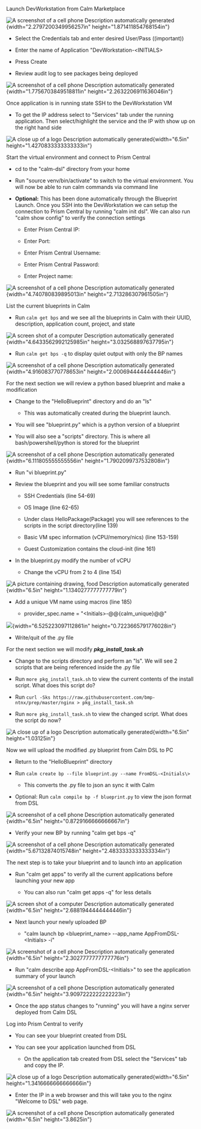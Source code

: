 Launch DevWorkstation from Calm Marketplace

![A screenshot of a cell phone Description automatically
generated](media/image1.png){width="2.2797200349956257in"
height="1.871411854768154in"}

-   Select the Credentials tab and enter desired User/Pass ((important))

-   Enter the name of Application "DevWorkstation-\<INITIALS\>

-   Press Create

-   Review audit log to see packages being deployed

![A screenshot of a cell phone Description automatically
generated](media/image2.png){width="1.7756703849518811in"
height="2.2632206911636046in"}

Once application is in running state SSH to the DevWorkstation VM

-   To get the IP address select to "Services" tab under the running
    application. Then select/highlight the service and the IP with show
    up on the right hand side

![A close up of a logo Description automatically
generated](media/image3.png){width="6.5in"
height="1.4270833333333333in"}

Start the virtual environment and connect to Prism Central

-   cd to the "calm-dsl" directory from your home

-   Run "source venv/bin/activate" to switch to the virtual environment.
    You will now be able to run calm commands via command line

-   **Optional:** This has been done automatically through the Blueprint
    Launch. Once you SSH into the DevWorkstation we can setup the
    connection to Prism Central by running "calm init dsl". We can also
    run "calm show config" to verify the connection settings

    -   Enter Prism Central IP:

    -   Enter Port:

    -   Enter Prism Central Username:

    -   Enter Prism Central Password:

    -   Enter Project name:

![A screenshot of a cell phone Description automatically
generated](media/image4.png){width="4.740780839895013in"
height="2.713286307961505in"}

List the current blueprints in Calm

-   Run ```calm get bps``` and we see all the blueprints in Calm with their
    UUID, description, application count, project, and state

![A screen shot of a computer Description automatically
generated](media/image5.png){width="4.6433562992125985in"
height="3.032568897637795in"}

-   Run ```calm get bps -q``` to display quiet output with only the BP names

![A screenshot of a cell phone Description automatically
generated](media/image6.png){width="4.916083770778653in"
height="2.0006944444444446in"}

For the next section we will review a python based blueprint and make a
modification

-   Change to the "HelloBlueprint" directory and do an "ls"

    -   This was automatically created during the blueprint launch.

-   You will see "blueprint.py" which is a python version of a blueprint

-   You will also see a "scripts" directory. This is where all
    bash/powershell/python is stored for the blueprint

![A screenshot of a cell phone Description automatically
generated](media/image7.png){width="6.111805555555556in"
height="1.7902099737532808in"}

-   Run "vi blueprint.py"

-   Review the blueprint and you will see some familiar constructs

    -   SSH Credentials (line 54-69)

    -   OS Image (line 62-65)

    -   Under class HelloPackage(Package) you will see references to the
        scripts in the script directory(line 139)

    -   Basic VM spec information (vCPU/memory/nics) (line 153-159)

    -   Guest Customization contains the cloud-init (line 161)

-   In the blueprint.py modify the number of vCPU

    -   Change the vCPU from 2 to 4 (line 154)

![A picture containing drawing, food Description automatically
generated](media/image8.png){width="6.5in"
height="1.1340277777777779in"}

-   Add a unique VM name using macros (line 185)

    -   provider\_spec.name = \"\<Initials\>-@@{calm\_unique}@@\"

![](media/image9.png){width="6.525223097112861in"
height="0.7223665791776028in"}

-   Write/quit of the .py file

For the next section we will modify ***pkg\_install\_task.sh***

-   Change to the scripts directory and perform an "ls". We will see 2
    scripts that are being referenced inside the .py file

-   Run ```more pkg_install_task.sh``` to view the current contents of the
    install script.  What does this script do?

-   Run ```curl -Sks https://raw.githubusercontent.com/bmp-ntnx/prep/master/nginx > pkg_install_task.sh```

-   Run ```more pkg_install_task.sh``` to view the changed script.  What does the script do now?

![A close up of a logo Description automatically
generated](media/image10.png){width="6.5in" height="1.03125in"}

Now we will upload the modified .py blueprint from Calm DSL to PC

-   Return to the "HelloBlueprint" directory

-   Run ```calm create bp --file blueprint.py --name FromDSL-<Initials\>```

    -   This converts the .py file to json an sync it with Calm

-   Optional: Run ```calm compile bp -f blueprint.py``` to view the json
    format from DSL

![A screenshot of a cell phone Description automatically
generated](media/image11.png){width="6.5in"
height="0.8729166666666667in"}

-   Verify your new BP by running "calm get bps -q"

![A screenshot of a cell phone Description automatically
generated](media/image12.png){width="5.67132874015748in"
height="2.4833333333333334in"}

The next step is to take your blueprint and to launch into an
application

-   Run "calm get apps" to verify all the current applications before
    launching your new app

    -   You can also run "calm get apps -q" for less details

![A screen shot of a computer Description automatically
generated](media/image13.png){width="6.5in"
height="2.6881944444444446in"}

-   Next launch your newly uploaded BP

    -   "calm launch bp \<blueprint\_name\> \--app\_name
        AppFromDSL-\<Initials\> -i"

![A screenshot of a cell phone Description automatically
generated](media/image14.png){width="6.5in"
height="2.3027777777777776in"}

-   Run "calm describe app AppFromDSL-\<Initials\>" to see the
    application summary of your launch

![A screenshot of a cell phone Description automatically
generated](media/image15.png){width="6.5in"
height="3.9097222222222223in"}

-   Once the app status changes to "running" you will have a nginx
    server deployed from Calm DSL

Log into Prism Central to verify

-   You can see your blueprint created from DSL

-   You can see your application launched from DSL

    -   On the application tab created from DSL select the "Services"
        tab and copy the IP.

![A close up of a logo Description automatically
generated](media/image16.png){width="6.5in"
height="1.3416666666666666in"}

-   Enter the IP in a web browser and this will take you to the nginx
    "Welcome to DSL" web page.

![A screenshot of a cell phone Description automatically
generated](media/image17.png){width="6.5in" height="3.8625in"}
